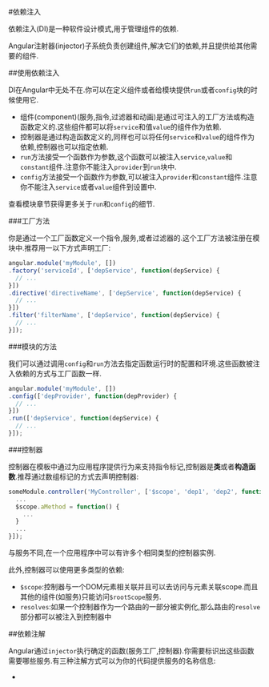 #依赖注入

依赖注入(DI)是一种软件设计模式,用于管理组件的依赖.

Angular注射器(injector)子系统负责创建组件,解决它们的依赖,并且提供给其他需要的组件.

##使用依赖注入

DI在Angular中无处不在.你可以在定义组件或者给模块提供`run`或者`config`块的时候使用它.
*  组件(component)(服务,指令,过滤器和动画)是通过可注入的工厂方法或构造函数定义的.这些组件都可以将`service`和值`value`的组件作为依赖.
* 控制器是通过构造函数定义的,同样也可以将任何`service`和`value`的组件作为依赖,控制器也可以指定依赖.
*  `run`方法接受一个函数作为参数,这个函数可以被注入`service`,`value`和`constant`组件.注意你不能注入`provider`到`run`块中.
*  `config`方法接受一个函数作为参数,可以被注入`provider`和`constant`组件.注意你不能注入`service`或者`value`组件到设置中.

查看模块章节获得更多关于`run`和`config`的细节.

###工厂方法

你是通过一个工厂函数定义一个指令,服务,或者过滤器的.这个工厂方法被注册在模块中.推荐用一以下方式声明工厂:
```js
angular.module('myModule', [])
.factory('serviceId', ['depService', function(depService) {
  // ...
}])
.directive('directiveName', ['depService', function(depService) {
  // ...
}])
.filter('filterName', ['depService', function(depService) {
  // ...
}]);
```
###模块的方法

我们可以通过调用`config`和`run`方法去指定函数运行时的配置和环境.这些函数被注入依赖的方式与工厂函数一样.
```js
angular.module('myModule', [])
.config(['depProvider', function(depProvider) {
  // ...
}])
.run(['depService', function(depService) {
  // ...
}]);
```
###控制器

控制器在模板中通过为应用程序提供行为来支持指令标记,控制器是**类**或者**构造函数**.推荐通过数组标记的方式去声明控制器:
```js
someModule.controller('MyController', ['$scope', 'dep1', 'dep2', function($scope, dep1, dep2) {
  ...
  $scope.aMethod = function() {
    ...
  }
  ...
}]);
```
与服务不同,在一个应用程序中可以有许多个相同类型的控制器实例.

此外,控制器可以使用更多类型的依赖:
*  `$scope`:控制器与一个DOM元素相关联并且可以去访问与元素关联scope.而且其他的组件(如服务)只能访问`$rootScope`服务.
*  `resolves`:如果一个控制器作为一个路由的一部分被实例化,那么路由的`resolve`部分都可以被注入到控制器中

##依赖注解

Angular通过`injector`执行确定的函数(服务工厂,控制器).你需要标识出这些函数需要哪些服务.有三种注解方式可以为你的代码提供服务的名称信息:

* 


